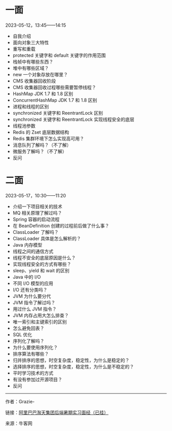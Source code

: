 # 一面

2023-05-12，13:45——14:15

+ 自我介绍
+ 面向对象三大特性
+ 重写和重载
+ protected 关键字和 default 关键字的作用范围
+ 栈帧中有哪些东西？
+ 堆中有哪些区域？
+ new 一个对象存放在哪里？
+ CMS 收集器回收阶段
+ CMS 收集器回收过程哪些需要暂停线程？
+ HashMap JDK 1.7 和 1.8 区别
+ ConcurrentHashMap JDK 1.7 和 1.8 区别
+ 进程和线程的区别
+ synchronized 关键字和 ReentrantLock 区别
+ synchronized 关键字和 ReentrantLock 实现线程安全的底层
+ 线程池参数
+ Redis 的 Zset 底层数据结构
+ Redis 集群环境下怎么实现高可用？
+ 消息队列了解吗？（不了解）
+ 微服务了解吗？（不了解）
+ 反问

# 二面

2023-05-17，10:30——11:20

+ 介绍一下项目相关的技术
+ MQ 相关原理了解过吗？
+ Spring 容器的启动流程
+ 在 BeanDefinition 创建的过程前后做了什么事？
+ ClassLoader 了解吗？
+ ClassLoader 具体是怎么解析的？
+ Java 内存模型
+ 线程之间的通信方式
+ 线程不安全的底层原因是什么？
+ 实现线程安全的方式有哪些？
+ sleep、yield 和 wait 的区别
+ Java 中的 I/O
+ 不同 I/O 模型的应用
+ I/O 还有分类吗？
+ JVM 为什么要分代
+ JVM 指令了解过吗？
+ 用过什么 JVM 指令？
+ JVM 内存占用大怎么排查？
+ 唯一索引和主键索引的区别
+ 怎么避免回表？
+ SQL 优化
+ 序列化了解吗？
+ 为什么要使用序列化？
+ 排序算法有哪些？
+ 归并排序的思想，时空复杂度，稳定性，为什么是稳定的？
+ 选择排序的思想，时空复杂度，稳定性，为什么是不稳定的？
+ 平时学习技术的方式
+ 有没有参加过开源项目？
+ 反问

------
作者：Grazie-

链接：[阿里巴巴淘天集团后端暑期实习面经（已挂）](https://www.nowcoder.com/discuss/489763848832942080)

来源：牛客网
